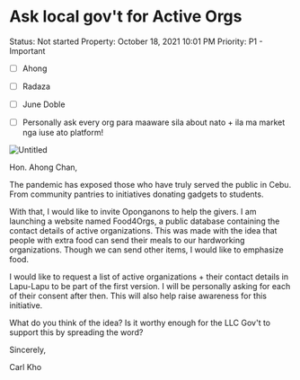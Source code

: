 # Ask local gov't for Active Orgs

Status: Not started
Property: October 18, 2021 10:01 PM
Priority: P1 - Important

- [ ]  Ahong
- [ ]  Radaza
- [ ]  June Doble

- [ ]  Personally ask every org para maaware sila about nato + ila ma market nga iuse ato platform!

![Untitled](../../Public%20Deliver%20Food%20%E2%86%92%20Orgs%20Portal%20Initiative%20Idea%208745cc5f086a4f398908059404efed1d/%5BFood4Orgs%5D%20Task%20Board%20d2ae759a95524b2c91460c4350a15d42/Ask%20local%20gov't%20for%20Active%20Orgs%2058e69f78b2a24f9281099d11e0890393/Untitled.png)

Hon. Ahong Chan,

The pandemic has exposed those who have truly served the public in Cebu. From community pantries to initiatives donating gadgets to students. 

With that, I would like to invite Oponganons to help the givers. I am launching a website named Food4Orgs, a public database containing the contact details of active organizations. This was made with the idea that people with extra food can send their meals to our hardworking organizations. Though we can send other items, I would like to emphasize food.

I would like to request a list of active organizations + their contact details in Lapu-Lapu to be part of the first version. I will be personally asking for each of their consent after then. This will also help raise awareness for this initiative.

What do you think of the idea? Is it worthy enough for the LLC Gov't to support this by spreading the word?

Sincerely,

Carl Kho